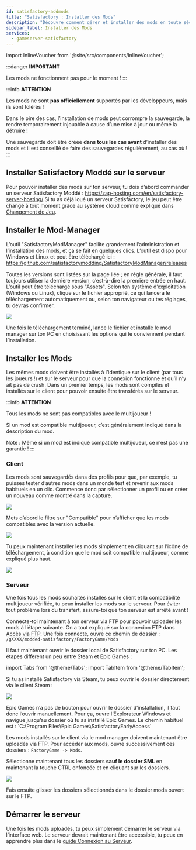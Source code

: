 ```yaml
---
id: satisfactory-addmods
title: "Satisfactory : Installer des Mods"
description: "Découvre comment gérer et installer des mods en toute sécurité pour les serveurs Satisfactory tout en protégeant ta sauvegarde → En savoir plus maintenant"
sidebar_label: Installer des Mods
services:
  - gameserver-satisfactory
---
```


import InlineVoucher from '@site/src/components/InlineVoucher';

:::danger
**IMPORTANT**

Les mods ne fonctionnent pas pour le moment !
:::

:::info
**ATTENTION**

Les mods ne sont **pas officiellement** supportés par les développeurs, mais ils sont tolérés !

Dans le pire des cas, l’installation de mods peut corrompre la sauvegarde, la rendre temporairement injouable à cause d’une mise à jour ou même la détruire !

Une sauvegarde doit être créée **dans tous les cas avant** d’installer des mods et il est conseillé de faire des sauvegardes régulièrement, au cas où !
:::

<InlineVoucher />

## Installer Satisfactory Moddé sur le serveur

Pour pouvoir installer des mods sur ton serveur, tu dois d’abord commander un serveur Satisfactory Moddé : https://zap-hosting.com/en/satisfactory-server-hosting/
Si tu as déjà loué un serveur Satisfactory, le jeu peut être changé à tout moment grâce au système cloud comme expliqué dans [Changement de Jeu](gameserver-gameswitch.md).

## Installer le Mod-Manager

L’outil "SatisfactoryModManager" facilite grandement l’administration et l’installation des mods, et ça se fait en quelques clics.
L’outil est dispo pour Windows et Linux et peut être téléchargé ici : https://github.com/satisfactorymodding/SatisfactoryModManager/releases

Toutes les versions sont listées sur la page liée ; en règle générale, il faut toujours utiliser la dernière version, c’est-à-dire la première entrée en haut.
L’outil peut être téléchargé sous "Assets". Selon ton système d’exploitation (Windows ou Linux), clique sur le fichier approprié, ce qui lancera le téléchargement automatiquement ou, selon ton navigateur ou tes réglages, tu devras confirmer.

![](https://screensaver01.zap-hosting.com/index.php/s/e7q5qCBP7D4ZL5g/preview)

Une fois le téléchargement terminé, lance le fichier et installe le mod manager sur ton PC en choisissant les options qui te conviennent pendant l’installation.

## Installer les Mods

Les mêmes mods doivent être installés à l’identique sur le client (par tous les joueurs !) et sur le serveur pour que la connexion fonctionne et qu’il n’y ait pas de crash.
Dans un premier temps, les mods sont compilés et installés sur le client pour pouvoir ensuite être transférés sur le serveur.

:::info
**ATTENTION**

Tous les mods ne sont pas compatibles avec le multijoueur !

Si un mod est compatible multijoueur, c’est généralement indiqué dans la description du mod.

Note : Même si un mod est indiqué compatible multijoueur, ce n’est pas une garantie !
:::

### Client

Les mods sont sauvegardés dans des profils pour que, par exemple, tu puisses tester d’autres mods dans un monde test et revenir aux mods habituels en un clic.
Commence donc par sélectionner un profil ou en créer un nouveau comme montré dans la capture.

![](https://screensaver01.zap-hosting.com/index.php/s/EMFsKnrsowZAxJE/preview)

Mets d’abord le filtre sur "Compatible" pour n’afficher que les mods compatibles avec la version actuelle.

![](https://screensaver01.zap-hosting.com/index.php/s/jg82aG3ketFxesD/preview)

Tu peux maintenant installer les mods simplement en cliquant sur l’icône de téléchargement, à condition que le mod soit compatible multijoueur, comme expliqué plus haut.

![](https://screensaver01.zap-hosting.com/index.php/s/CH2pBzS8iXxEpRz/preview)

### Serveur

Une fois tous les mods souhaités installés sur le client et la compatibilité multijoueur vérifiée, tu peux installer les mods sur le serveur.
Pour éviter tout problème lors du transfert, assure-toi que ton serveur est arrêté avant !

Connecte-toi maintenant à ton serveur via FTP pour pouvoir uploader les mods à l’étape suivante.
On a tout expliqué sur la connexion FTP dans [Accès via FTP](gameserver-ftpaccess.md).
Une fois connecté, ouvre ce chemin de dossier : `/gXXXX/modded-satisfactory/FactoryGame/Mods`

Il faut maintenant ouvrir le dossier local de Satisfactory sur ton PC.
Les étapes diffèrent un peu entre Steam et Epic Games :

import Tabs from '@theme/Tabs';
import TabItem from '@theme/TabItem';

<Tabs>

<TabItem value="Steam" label="Steam" default>
Si tu as installé Satisfactory via Steam, tu peux ouvrir le dossier directement via le client Steam :

![](https://screensaver01.zap-hosting.com/index.php/s/ryEKHqEQFDBkkME/preview)

</TabItem>
<TabItem value="Epic Games" label="Epic Games">
Epic Games n’a pas de bouton pour ouvrir le dossier d’installation, il faut donc l’ouvrir manuellement.
Pour ça, ouvre l’Explorateur Windows et navigue jusqu’au dossier où tu as installé Epic Games.
Le chemin habituel est : `C:\Program Files\Epic Games\SatisfactoryEarlyAccess`

</TabItem>
</Tabs>

Les mods installés sur le client via le mod manager doivent maintenant être uploadés via FTP.
Pour accéder aux mods, ouvre successivement ces dossiers : `FactoryGame -> Mods`.

Sélectionne maintenant tous les dossiers **sauf le dossier SML** en maintenant la touche CTRL enfoncée et en cliquant sur les dossiers.

![](https://screensaver01.zap-hosting.com/index.php/s/jCNjLHiF3JRgB24/preview)

Fais ensuite glisser les dossiers sélectionnés dans le dossier mods ouvert sur le FTP.

## Démarrer le serveur

Une fois les mods uploadés, tu peux simplement démarrer le serveur via l’interface web. Le serveur devrait maintenant être accessible, tu peux en apprendre plus dans le [guide Connexion au Serveur](satisfactory-connect.md).

<InlineVoucher />